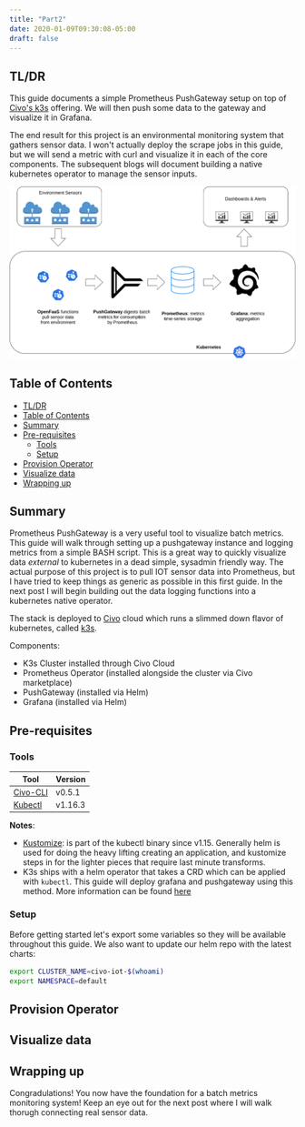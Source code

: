 ```yaml
---
title: "Part2"
date: 2020-01-09T09:30:08-05:00
draft: false
---
```


## TL/DR

This guide documents a simple Prometheus PushGateway setup on top of [Civo's k3s](https://www.civo.com/kube100) offering. We will then push some data to the gateway and visualize it in Grafana.

The end result for this project is an environmental monitoring system that gathers sensor data. I won't actually deploy the scrape jobs in this guide, but we will send a metric with curl and visualize it in each of the core components. The subsequent blogs will document building a native kubernetes operator to manage the sensor inputs.

![Civo IOT Design](/project.png)

## Table of Contents

<!-- TOC -->

- [TL/DR](#tldr)
- [Table of Contents](#table-of-contents)
- [Summary](#summary)
- [Pre-requisites](#pre-requisites)
  - [Tools](#tools)
  - [Setup](#setup)
- [Provision Operator](#provision-operator)
- [Visualize data](#visualize-data)
- [Wrapping up](#wrapping-up)

<!-- /TOC -->

## Summary

Prometheus PushGateway is a very useful tool to visualize batch metrics. This guide will walk through setting up a pushgateway instance and logging metrics from a simple BASH script. This is a great way to quickly visualize data _external_ to kubernetes in a dead simple, sysadmin friendly way. The actual purpose of this project is to pull IOT sensor data into Prometheus, but I have tried to keep things as generic as possible in this first guide. In the next post I will begin building out the data logging functions into a kubernetes native operator.

The stack is deployed to [Civo](https://www.civo.com/) cloud which runs a slimmed down flavor of kubernetes, called [k3s](https://github.com/rancher/k3s).

Components:

- K3s Cluster installed through Civo Cloud
- Prometheus Operator (installed alongside the cluster via Civo marketplace)
- PushGateway (installed via Helm)
- Grafana (installed via Helm)

## Pre-requisites

### Tools

| Tool                                                               | Version |
| ------------------------------------------------------------------ | ------- |
| [Civo-CLI](https://github.com/civo/cli#set-up)                     | v0.5.1  |
| [Kubectl](https://kubernetes.io/docs/tasks/tools/install-kubectl/) | v1.16.3 |

**Notes**:

- [Kustomize](https://kustomize.io/): is part of the kubectl binary since v1.15. Generally helm is used for doing the heavy lifting creating an application, and kustomize steps in for the lighter pieces that require last minute transforms.
- K3s ships with a helm operator that takes a CRD which can be applied with `kubectl`. This guide will deploy grafana and pushgateway using this method. More information can be found [here](https://rancher.com/docs/k3s/latest/en/configuration/#auto-deploying-manifests)

### Setup

Before getting started let's export some variables so they will be available throughout this guide. We also want to update our helm repo with the latest charts:

```bash
export CLUSTER_NAME=civo-iot-$(whoami)
export NAMESPACE=default
```

## Provision Operator

## Visualize data

## Wrapping up

Congradulations! You now have the foundation for a batch metrics monitoring system! Keep an eye out for the next post where I will walk thorugh connecting real sensor data.
